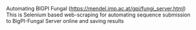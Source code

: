 Automating BIGPI Fungal (https://mendel.imp.ac.at/gpi/fungi_server.html)
This is Selenium based web-scraping for automating sequence submission to BigPI-Fungal Server online and saving results
